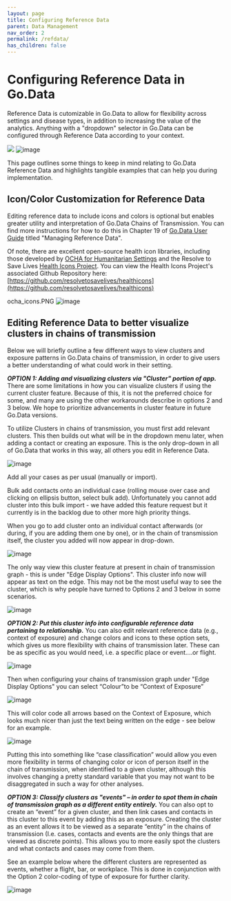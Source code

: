 ```yaml
---
layout: page
title: Configuring Reference Data
parent: Data Management
nav_order: 2
permalink: /refdata/
has_children: false
---
```


# Configuring Reference Data in Go.Data 
Reference Data is cutomizable in Go.Data to allow for flexibility across settings and disease types, in addition to increasing the value of the analytics. Anything with a "dropdown" selector in Go.Data can be configured through Reference Data according to your context. 

![](../assets/ocha_icons.PNG)
![image](https://user-images.githubusercontent.com/57128361/123091316-7ebd1280-d429-11eb-8e94-74435e765ade.png)

This page outlines some things to keep in mind relating to Go.Data Reference Data and highlights tangible examples that can help you during implementation.

## Icon/Color Customization for Reference Data
Editing reference data to include icons and colors is optional but enables greater utility and interpretation of Go.Data Chains of Transmission. You can find more instructions for how to do this in Chapter 19 of [Go.Data User Guide](https://sprcdn-assets.sprinklr.com/1652/254f53e1-35b0-4ca8-8452-99a46c413cab-1176881866.pdf) titled "Managing Reference Data".

Of note, there are excellent open-source health icon libraries, including those developed by [OCHA for Humanitarian Settings](https://brand.unocha.org/d/xEPytAUjC3sH/icons)  and the Resolve to Save Lives [Health Icons Project](https://healthicons.org/). You can view the Health Icons Project's associated Github Repository here: [https://github.com/resolvetosavelives/healthicons](https://github.com/resolvetosavelives/healthicons)

ocha_icons.PNG
![image](https://user-images.githubusercontent.com/57128361/123091573-cf347000-d429-11eb-9171-ee57db7585dd.png)

## Editing Reference Data to better visualize clusters in chains of transmission
Below we will briefly outline a few different ways to view clusters and exposure patterns in Go.Data chains of transmission, in order to give users a better understanding of what could work in their setting.

***OPTION 1: Adding and visualizing clusters via "Cluster" portion of app.***
There are some limitations in how you can visualize clusters if using the current cluster feature.  Because of this, it is not the preferred choice for some, and many are using the other workarounds describe in options 2 and 3 below. We hope to prioritize advancements in cluster feature in future Go.Data versions.

To utilize Clusters in chains of transmission, you must first add relevant clusters. 
This then builds out what will be in the dropdown menu later, when adding a contact or creating an exposure. 
This is the only drop-down in all of Go.Data that works in this way, all others you edit in Reference Data.

![image](https://user-images.githubusercontent.com/57128361/123090091-09047700-d428-11eb-9e41-5a6f7b8a835e.png)

Add all your cases as per usual (manually or import).

Bulk add contacts onto an individual case (rolling mouse over case and clicking on ellipsis button, select bulk add). Unfortunately you cannot add cluster into this bulk import - we have added this feature request but it currently is in the backlog due to other more high priority things.

When you go to add cluster onto an individual contact afterwards (or during, if you are adding them one by one), or in the chain of transmission itself, the cluster you added will now appear in drop-down.

![image](https://user-images.githubusercontent.com/57128361/123090127-14f03900-d428-11eb-840a-3dfad32aad92.png)


The only way view this cluster feature at present in chain of transmission graph - this is under "Edge Display Options". 
This cluster info now will appear as text on the edge. This may not be the most useful way to see the cluster, which is why people have turned to Options 2 and 3 below in some scenarios.

![image](https://user-images.githubusercontent.com/57128361/123090230-34876180-d428-11eb-8b54-c5194653e786.png)

***OPTION 2: Put this cluster info into configurable reference data pertaining to relationship.***
You can also edit relevant reference data (e.g., context of exposure) and change colors and icons to these option sets, which gives us more flexibility with chains of transmission later. These can be as specific as you would need, i.e. a specific place or event....or flight.

 ![image](https://user-images.githubusercontent.com/57128361/123090266-3e10c980-d428-11eb-9344-191689741b26.png)

Then when configuring your chains of transmission graph under "Edge Display Options" you can select “Colour”to be “Context of Exposure”

 ![image](https://user-images.githubusercontent.com/57128361/123090284-42d57d80-d428-11eb-8259-94bdcbb68526.png)


This will color code all arrows based on the Context of Exposure, which looks much nicer than just the text being written on the edge - see below for an example.

 ![image](https://user-images.githubusercontent.com/57128361/123090388-597bd480-d428-11eb-85f6-e2bac7c97579.png)
  

Putting this into something like “case classification” would allow you even more flexibility in terms of changing color or icon of person itself in the chain of transmission, when identified to a given cluster, although this involves changing a pretty standard variable that you may not want to be disaggregated in such a way for other analyses.

***OPTION 3: Classify clusters as "events" – in order to spot them in chain of transmission graph as a different entity entirely.***
You can also opt to create an “event” for a given cluster, and then link cases and contacts in this cluster to this event by adding this as an exposure. Creating the cluster as an event allows it to be viewed as a separate “entity” in the chains of transmission (I.e. cases, contacts and events are the only things that are viewed as discrete points). This allows you to more easily spot the clusters and what contacts and cases may come from them.

See an example below where the different clusters are represented as events, whether a flight, bar, or workplace. This is done in conjunction with the Option 2 color-coding of type of exposure for further clarity.

![image](https://user-images.githubusercontent.com/57128361/123090423-66002d00-d428-11eb-96c5-ba8d3a7eda24.png)

 



